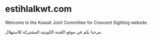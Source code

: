 # estihlalkwt.com
Welcome to the Kuwait Joint Committee for Crescent Sighting website.

مرحبا بكم في موقع اللجنة الكويتية المشتركة للاستهلال.




